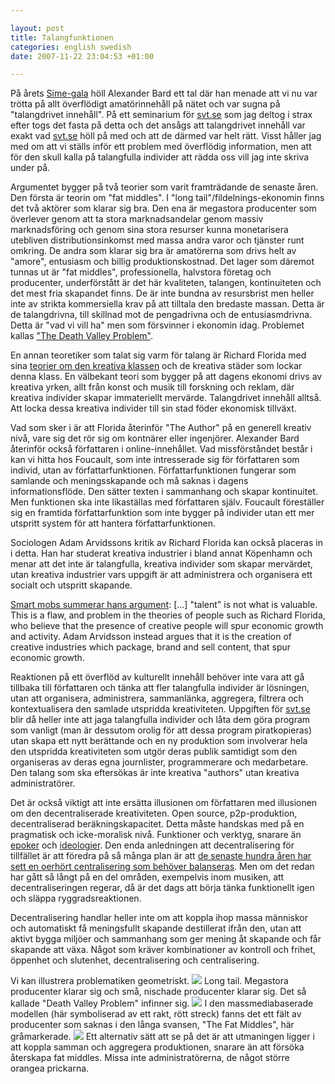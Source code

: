 ```yaml
--- 

layout: post
title: Talangfunktionen 
categories: english swedish 
date: 2007-11-22 23:04:53 +01:00 

---
```


På årets [Sime-gala](http://www.sime.nu/ "Sime-gala") höll Alexander Bard ett tal där han menade att vi nu var trötta på allt överflödigt amatörinnehåll på nätet och var sugna på "talangdrivet innehåll". På ett seminarium för [svt.se](http://svt.se/) som jag deltog i strax efter togs det fasta på detta och det ansågs att talangdrivet innehåll var exakt vad [svt.se](http://svt.se/) höll på med och att de därmed var helt rätt. Visst håller jag med om att vi ställs inför ett problem med överflödig information, men att för den skull kalla på talangfulla individer att rädda oss vill jag inte skriva under på.

Argumentet bygger på två teorier som varit framträdande de senaste åren. Den första är teorin om "fat middles". I "long tail"/fildelnings-ekonomin finns det två aktörer som klarar sig bra. Den ena är megastora producenter som överlever genom att ta stora marknadsandelar genom massiv marknadsföring och genom sina stora resurser kunna monetarisera utebliven distributionsinkomst med massa andra varor och tjänster runt omkring. De andra som klarar sig bra är amatörerna som drivs helt av "amore", entusiasm och billig produktionskostnad. Det lager som däremot tunnas ut är "fat middles", professionella, halvstora företag och producenter, underförstått är det här kvaliteten, talangen, kontinuiteten och det mest fria skapandet finns. De är inte bundna av resursbrist men heller inte av strikta kommersiella krav på att tilltala den bredaste massan. Detta är de talangdrivna, till skillnad mot de pengadrivna och de entusiasmdrivna. Detta är "vad vi vill ha" men som försvinner i ekonomin idag. Problemet kallas ["The Death Valley Problem"](http://www.cultureby.com/trilogy/2005/11/of_long_tails_a.html).

En annan teoretiker som talat sig varm för talang är Richard Florida med sina [teorier om den kreativa klassen](http://fadetogrey.wordpress.com/2007/06/09/unfinished-notes-on-richard-florida/ "teorier om den kreativa klassen") och de kreativa städer som lockar denna klass. En välbekant teori som bygger på att dagens ekonomi drivs av kreativa yrken, allt från konst och musik till forskning och reklam, där kreativa individer skapar immateriellt mervärde. Talangdrivet innehåll alltså. Att locka dessa kreativa individer till sin stad föder ekonomisk tillväxt. 

Vad som sker i är att Florida återinför "The Author" på en generell kreativ nivå, vare sig det rör sig om kontnärer eller ingenjörer. Alexander Bard återinför också författaren i online-innehållet. Vad missförståndet består i kan vi hitta hos Foucault, som inte intresserade sig för författaren som individ, utan av författarfunktionen. Författarfunktionen fungerar som samlande och meningsskapande och må saknas i dagens informationsflöde. Den sätter texten i sammanhang och skapar kontinuitet. Men funktionen ska inte likaställas med författaren själv. Foucault föreställer sig en framtida författarfunktion som inte bygger på individer utan ett mer utspritt system för att hantera författarfunktionen.

Sociologen Adam Arvidssons kritik av Richard Florida kan också placeras in i detta. Han har studerat kreativa industrier i bland annat Köpenhamn och menar att det inte är talangfulla, kreativa individer som skapar mervärdet, utan kreativa industrier vars uppgift är att administrera och organisera ett socialt och utspritt skapande.

[Smart mobs summerar hans argument](http://www.smartmobs.com/2007/11/19/the-political-economy-of-peer-production-adam-arvidsson-and-the-ethical-economy/ "Smart mobs summerar hans argument"): [...] "talent" is not what is valuable. This is a flaw, and problem in the theories of people such as Richard Florida, who believe that the presence of creative people will spur economic growth and activity. Adam Arvidsson instead argues that it is the creation of creative industries which package, brand and sell content, that spur economic growth.

Reaktionen på ett överflöd av kulturellt innehåll behöver inte vara att gå tillbaka till författaren och tänka att fler talangfulla individer är lösningen, utan att organisera, administrera, sammanlänka, aggregera, filtrera och kontextualisera den samlade utspridda kreativiteten. Uppgiften för [svt.se](http://svt.se/) blir då heller inte att jaga talangfulla individer och låta dem göra program som vanligt (man är dessutom orolig för att dessa program piratkopieras) utan skapa ett nytt berättande och en ny produktion som involverar hela den utspridda kreativiteten som utgör deras publik samtidigt som den organiseras av deras egna journlister, programmerare och medarbetare. Den talang som ska eftersökas är inte kreativa "authors" utan kreativa administratörer.


Det är också viktigt att inte ersätta illusionen om författaren med illusionen om den decentraliserade kreativiteten. Open source, p2p-produktion, decentraliserad beräkningskapacitet. Detta måste handskas med på en pragmatisk och icke-moralisk nivå. Funktioner och verktyg, snarare än [epoker](http://en.wikipedia.org/wiki/Michel_Bauwens "epoker") och [ideologier](http://en.wikipedia.org/wiki/Yochai_Benkler "ideologier"). Den enda anledningen att decentralisering för tillfället är att föredra på så många plan är att [de senaste hundra åren har sett en oerhört centralisering som behöver balanseras](http://www.cddc.vt.edu/host/delanda/pages/markets.htm "de senaste hundra åren har sett en oerhört centralisering som behöver balanseras"). Men om det redan har gått så långt på en del områden, exempelvis inom musiken, att decentraliseringen regerar, då är det dags att börja tänka funktionellt igen och släppa ryggradsreaktionen.

Decentralisering handlar heller inte om att koppla ihop massa människor och automatiskt få meningsfullt skapande destillerat ifrån den, utan att aktivt bygga miljöer och sammanhang som ger mening åt skapande och får skapande att växa. Något som kräver kombinationer av kontroll och frihet, öppenhet och slutenhet, decentralisering och centralisering.

Vi kan illustrera problematiken geometriskt. ![](http://docs.google.com/File?id=df2vgdxk_138cnxns2gs) Long tail. Megastora producenter klarar sig och små, nischade producenter klarar sig. Det så kallade "Death Valley Problem" infinner sig. ![](http://docs.google.com/File?id=df2vgdxk_139frntn4fs) I den massmediabaserade modellen (här symboliserad av ett rakt, rött streck) fanns det ett fält av producenter som saknas i den långa svansen, "The Fat Middles", här gråmarkerade. ![](http://docs.google.com/File?id=df2vgdxk_140f8723jgd) Ett alternativ sätt att se på det är att utmaningen ligger i att koppla samman och aggregera produktionen, snarare än att försöka återskapa fat middles. Missa inte administratörerna, de något större orangea prickarna.

